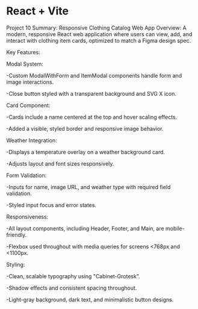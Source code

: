 # React + Vite

Project 10 Summary: Responsive Clothing Catalog Web App
Overview:
A modern, responsive React web application where users can view, add, and interact with clothing item cards, optimized to match a Figma design spec.

Key Features:

Modal System:

-Custom ModalWithForm and ItemModal components handle form and image interactions.

-Close button styled with a transparent background and SVG X icon.

Card Component:

-Cards include a name centered at the top and hover scaling effects.

-Added a visible, styled border and responsive image behavior.

Weather Integration:

-Displays a temperature overlay on a weather background card.

-Adjusts layout and font sizes responsively.

Form Validation:

-Inputs for name, image URL, and weather type with required field validation.

-Styled input focus and error states.

Responsiveness:

-All layout components, including Header, Footer, and Main, are mobile-friendly.

-Flexbox used throughout with media queries for screens <768px and <1100px.

Styling:

-Clean, scalable typography using "Cabinet-Grotesk".

-Shadow effects and consistent spacing throughout.

-Light-gray background, dark text, and minimalistic button designs.
